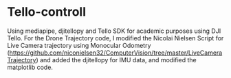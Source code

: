 # Tello-controll
Using mediapipe, djitellopy and Tello SDK for academic purposes using DJI Tello.
For the Drone Trajectory code, I modified the Nicolai Nielsen Script for Live Camera trajectory using Monocular Odometry (https://github.com/niconielsen32/ComputerVision/tree/master/LiveCameraTrajectory) and added the djitellopy for IMU data, and modified the matplotlib code.
